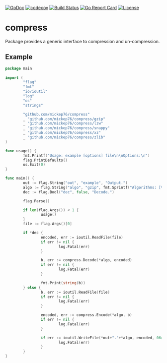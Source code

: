 [![GoDoc](https://godoc.org/github.com/mickep76/compress?status.svg)](https://godoc.org/github.com/mickep76/compress)
[![codecov](https://codecov.io/gh/mickep76/compress/branch/master/graph/badge.svg)](https://codecov.io/gh/mickep76/compress)
[![Build Status](https://travis-ci.org/mickep76/compress.svg?branch=master)](https://travis-ci.org/mickep76/compress)
[![Go Report Card](https://goreportcard.com/badge/github.com/mickep76/compress)](https://goreportcard.com/report/github.com/mickep76/compress)
[![License](https://img.shields.io/badge/License-Apache%202.0-blue.svg)](https://github.com/mickep76/compress/blob/master/LICENSE)

# compress

Package provides a generic interface to compression and un-compression.

## Example

```go
package main
  
import (
        "flag"
        "fmt"
        "io/ioutil"
        "log"
        "os"
        "strings"

        "github.com/mickep76/compress"
        _ "github.com/mickep76/compress/gzip"
        _ "github.com/mickep76/compress/lzw"
        _ "github.com/mickep76/compress/snappy"
        _ "github.com/mickep76/compress/xz"
        _ "github.com/mickep76/compress/zlib"
)

func usage() {
        fmt.Printf("Usage: example [options] file\n\nOptions:\n")
        flag.PrintDefaults()
        os.Exit(0)
}

func main() {
        out := flag.String("out", "example", "Output.")
        algo := flag.String("algo", "gzip", fmt.Sprintf("Algorithms: [%s].", strings.Join(compress.Algorithms(), ", ")))
        dec := flag.Bool("dec", false, "Decode.")

        flag.Parse()

        if len(flag.Args()) < 1 {
                usage()
        }
        file := flag.Args()[0]

        if *dec {
                encoded, err := ioutil.ReadFile(file)
                if err != nil {
                        log.Fatal(err)
                }

                b, err := compress.Decode(*algo, encoded)
                if err != nil {
                        log.Fatal(err)
                }

                fmt.Print(string(b))
        } else {
                b, err := ioutil.ReadFile(file)
                if err != nil {
                        log.Fatal(err)
                }

                encoded, err := compress.Encode(*algo, b)
                if err != nil {
                        log.Fatal(err)
                }

                if err := ioutil.WriteFile(*out+"."+*algo, encoded, 0644); err != nil {
                        log.Fatal(err)
                }
        }
}
```
